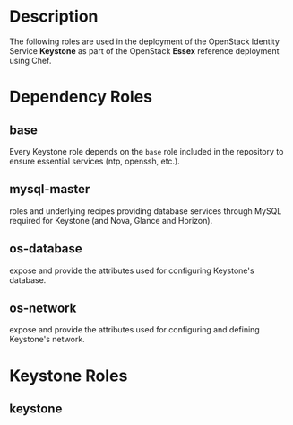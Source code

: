 Description
===========
The following roles are used in the deployment of the OpenStack Identity Service **Keystone** as part of the OpenStack **Essex** reference deployment using Chef.

Dependency Roles
================

base
----
Every Keystone role depends on the `base` role included in the repository to ensure essential services (ntp, openssh, etc.).

mysql-master
------------
roles and underlying recipes providing database services through MySQL required for Keystone (and Nova, Glance and Horizon).

os-database
-----------
expose and provide the attributes used for configuring Keystone's database.

os-network
----------
expose and provide the attributes used for configuring and defining Keystone's network.

Keystone Roles
==============

keystone
--------
